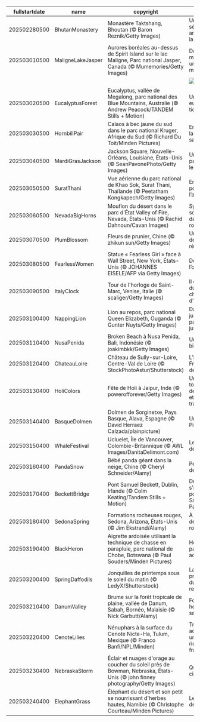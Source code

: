 |fullstartdate|name|copyright|title|image|
|--|--|--|--|--|
202502280500|BhutanMonastery|Monastère Taktshang, Bhoutan (© Baron Reznik/Getty Images)|Une sérénité ancrée dans la montagne|![](/fr-CA/2025/03/202502280500BhutanMonastery.jpg)|
202503010500|MaligneLakeJasper|Aurores boréales au-dessus de Spirit Island sur le lac Maligne, Parc national Jasper, Canada (© Mumemories/Getty Images)|Danse magique sur un lac mystique|![](/fr-CA/2025/03/202503010500MaligneLakeJasper.jpg)|
||||![](/fr-CA/2025/03/.jpg)|
202503020500|EucalyptusForest|Eucalyptus, vallée de Megalong, parc national des Blue Mountains, Australie (© Andrew Peacock/TANDEM Stills + Motion)|Une vue eucalyp-tique|![](/fr-CA/2025/03/202503020500EucalyptusForest.jpg)|
202503030500|HornbillPair|Calaos à bec jaune du sud dans le parc national Kruger, Afrique du Sud (© Richard Du Toit/Minden Pictures)|Envol vers la vie sauvage|![](/fr-CA/2025/03/202503030500HornbillPair.jpg)|
202503040500|MardiGrasJackson|Jackson Square, Nouvelle-Orléans, Louisiane, États-Unis (© SeanPavonePhoto/Getty Images)|Un mardi pas comme les autres|![](/fr-CA/2025/03/202503040500MardiGrasJackson.jpg)|
202503050500|SuratThani|Vue aérienne du parc national de Khao Sok, Surat Thani, Thaïlande (© Peetatham Kongkapech/Getty Images)|En route pour l’aventure!|![](/fr-CA/2025/03/202503050500SuratThani.jpg)|
202503060500|NevadaBigHorns|Mouflon du désert dans le parc d'État Valley of Fire, Nevada, États-Unis (© Rachid Dahnoun/Cavan Images)|Symbiose sculptée dans la roche|![](/fr-CA/2025/03/202503060500NevadaBigHorns.jpg)|
202503070500|PlumBlossom|Fleurs de prunier, Chine (© zhikun sun/Getty Images)|Un symbole de résilience|![](/fr-CA/2025/03/202503070500PlumBlossom.jpg)|
202503080500|FearlessWomen|Statue « Fearless Girl » face à Wall Street, New York, États-Unis (© JOHANNES EISELE/AFP via Getty Images)|Défier l’obscurité|![](/fr-CA/2025/03/202503080500FearlessWomen.jpg)|
202503090500|ItalyClock|Tour de l'horloge de Saint-Marc, Venise, Italie (© scaliger/Getty Images)|Il est l’heure du changement d’heure!|![](/fr-CA/2025/03/202503090500ItalyClock.jpg)|
202503100400|NappingLion|Lion au repos, parc national Queen Elizabeth, Ouganda (© Gunter Nuyts/Getty Images)|Dans la jungle, paisible jungle|![](/fr-CA/2025/03/202503100400NappingLion.jpg)|
202503110400|NusaPenida|Broken Beach à Nusa Penida, Bali, Indonésie (© joakimbkk/Getty Images)|Un paradis bien caché|![](/fr-CA/2025/03/202503110400NusaPenida.jpg)|
202503120400|ChateauLoire|Château de Sully-sur-Loire, Centre-Val de Loire (© StockPhotoAstur/Shutterstock)|L’histoire de France au fil de l’eau|![](/fr-CA/2025/03/202503120400ChateauLoire.jpg)|
202503130400|HoliColors|Fête de Holi à Jaipur, Inde (© powerofforever/Getty Images)|Un tourbillon de couleurs et de traditions|![](/fr-CA/2025/03/202503130400HoliColors.jpg)|
202503140400|BasqueDolmen|Dolmen de Sorginetxe, Pays Basque, Alava, Espagne (© David Herraez Calzada/plainpicture)|Un ciel de Pi!|![](/fr-CA/2025/03/202503140400BasqueDolmen.jpg)|
202503150400|WhaleFestival|Ucluelet, Île de Vancouver, Colombie-Britannique (© AWL Images/DanitaDelimont.com)|Le ballet des géantes|![](/fr-CA/2025/03/202503150400WhaleFestival.jpg)|
202503160400|PandaSnow|Bébé panda géant dans la neige, Chine (© Cheryl Schneider/Alamy)|Petit ourson de Chine|![](/fr-CA/2025/03/202503160400PandaSnow.jpg)|
202503170400|BeckettBridge|Pont Samuel Beckett, Dublin, Irlande (© Colm Keating/Tandem Stills + Motion)|Dublin s’illumine pour la Saint-Patrick|![](/fr-CA/2025/03/202503170400BeckettBridge.jpg)|
202503180400|SedonaSpring|Formations rocheuses rouges, Sedona, Arizona, États-Unis (© Jim Ekstrand/Alamy)|À l’ombre des titans rouges|![](/fr-CA/2025/03/202503180400SedonaSpring.jpg)|
202503190400|BlackHeron|Aigrette ardoisée utilisant la technique de chasse en parapluie, parc national de Chobe, Botswana (© Paul Souders/Minden Pictures)|Héron ou parapluie aquatique?|![](/fr-CA/2025/03/202503190400BlackHeron.jpg)|
202503200400|SpringDaffodils|Jonquilles de printemps sous le soleil du matin (© LedyX/Shutterstock)|La promesse du renouveau|![](/fr-CA/2025/03/202503200400SpringDaffodils.jpg)|
202503210400|DanumValley|Brume sur la forêt tropicale de plaine, vallée de Danum, Sabah, Bornéo, Malaisie (© Nick Garbutt/Alamy)|Forêts, un héritage à sauver|![](/fr-CA/2025/03/202503210400DanumValley.jpg)|
202503220400|CenoteLilies|Nénuphars à la surface du Cenote Nicte-Ha, Tulum, Mexique (© Franco Banfi/NPL/Minden)|Trésors aquatiques, une richesse fragile|![](/fr-CA/2025/03/202503220400CenoteLilies.jpg)|
202503230400|NebraskaStorm|Éclair et nuages d'orage au coucher du soleil près de Bowman, Nebraska, États-Unis (© john finney photography/Getty Images)|Quand le ciel gronde|![](/fr-CA/2025/03/202503230400NebraskaStorm.jpg)|
202503240400|ElephantGrass|Éléphant du désert et son petit se nourrissant d'herbes hautes, Namibie (© Christophe Courteau/Minden Pictures)|Les géants des sables|![](/fr-CA/2025/03/202503240400ElephantGrass.jpg)|
